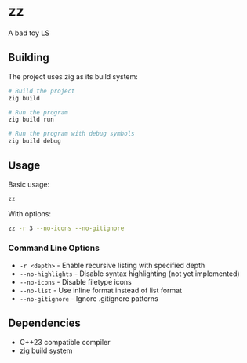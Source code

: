 # zz
A bad toy LS

## Building

The project uses zig as its build system:

```bash
# Build the project
zig build

# Run the program
zig build run

# Run the program with debug symbols
zig build debug
```

## Usage

Basic usage:
```bash
zz
```

With options:
```bash
zz -r 3 --no-icons --no-gitignore
```

### Command Line Options

- `-r <depth>` - Enable recursive listing with specified depth
- `--no-highlights` - Disable syntax highlighting (not yet implemented)
- `--no-icons` - Disable filetype icons
- `--no-list` - Use inline format instead of list format
- `--no-gitignore` - Ignore .gitignore patterns

## Dependencies

- C++23 compatible compiler
- zig build system

